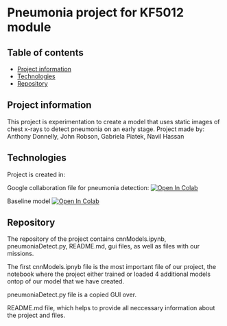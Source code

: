 # Pneumonia project for KF5012 module

## Table of contents
* [Project information](#project-info)
* [Technologies](#technologies)
* [Repository](#repository)

## Project information
This project is experimentation to create a model that uses static images of chest x-rays to detect pneumonia on an early stage.
Project made by:
Anthony Donnelly, John Robson, Gabriela Piatek, Navil Hassan
	
## Technologies 
Project is created in:

Google collaboration file for pneumonia detection:
[![Open In Colab](https://colab.research.google.com/assets/colab-badge.svg)](https://colab.research.google.com/github/Amzo/pneumonia/blob/main/cnnModels.ipynb)

Baseline model 
[![Open In Colab](https://colab.research.google.com/assets/colab-badge.svg)](https://colab.research.google.com/github/Amzo/pneumonia/blob/main/baseline.ipynb) 

## Repository
The repository of the project contains cnnModels.ipynb, pneumoniaDetect.py, README.md, gui files, as well as files with our missions. 

The first cnnModels.ipnyb file is the most important file of our project, the notebook where the project either trained or loaded 4 additional models ontop of our model that we have created. 

pneumoniaDetect.py file is a copied GUI over.  

README.md file, which helps to provide all neccessary information about the project and files. 







